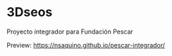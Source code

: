 # 3Dseos
Proyecto integrador para Fundación Pescar

Preview: https://nsaquino.github.io/pescar-integrador/
